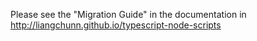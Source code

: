 Please see the "Migration Guide" in the documentation in http://liangchunn.github.io/typescript-node-scripts